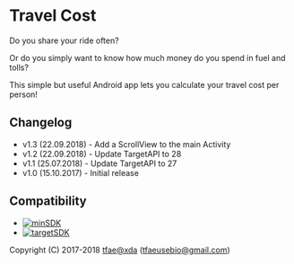 Travel Cost
==========

Do you share your ride often?

Or do you simply want to know how much money do you spend in fuel and tolls?

This simple but useful Android app lets you calculate your travel cost per person!


## Changelog
* v1.3 (22.09.2018) - Add a ScrollView to the main Activity
* v1.2 (22.09.2018) - Update TargetAPI to 28
* v1.1 (25.07.2018) - Update TargetAPI to 27
* v1.0 (15.10.2017) - Initial release


## Compatibility
* [![minSDK](https://img.shields.io/badge/Android-4.0.3-red.svg)](https://source.android.com/setup/start/build-numbers)
* [![targetSDK](https://img.shields.io/badge/Android-9-brightgreen.svg)](https://source.android.com/setup/start/build-numbers)


Copyright (C) 2017-2018 <a href="https://forum.xda-developers.com/member.php?u=6415870">tfae@xda</a> (tfaeusebio@gmail.com)
